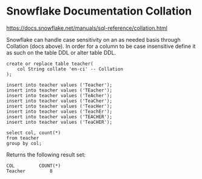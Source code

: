 # Snowflake Documentation Collation
https://docs.snowflake.net/manuals/sql-reference/collation.html

Snowflake can handle case sensitivity on an as needed basis through Collation (docs above). In order for a column to be case insensitive define it as such on the table DDL or alter table DDL.
```
create or replace table teacher(
    col String collate 'en-ci' -- Collation
);

insert into teacher values ('Teacher');
insert into teacher values ('TEacher');
insert into teacher values ('TeAcher');
insert into teacher values ('TeaCher');
insert into teacher values ('TeacHer');
insert into teacher values ('TeachEr');
insert into teacher values ('TEACHER');
insert into teacher values ('TeaCHER');

select col, count(*)
from teacher
group by col;
```
Returns the following result set:
```
COL	        COUNT(*)
Teacher	        8
```